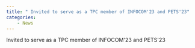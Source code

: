 ```yaml
---
title: " Invited to serve as a TPC member of INFOCOM'23 and PETS'23"
categories:
    - News
---
```

 Invited to serve as a TPC member of INFOCOM'23 and PETS'23
